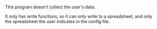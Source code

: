 This program doesn't collect the user's data.

It only has write functions, so it can only write to a spreadsheet, and only the spreadsheet the user indicates in the config file.